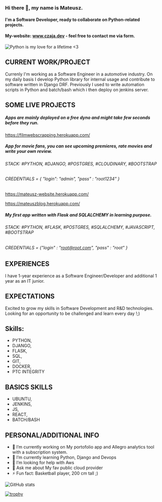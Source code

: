 ### Hi there 👋,  my name is Mateusz.
#### I'm a Software Developer, ready to collaborate on Python-related projects.
#### My-website: www.czaja.dev - feel free to contact me via form.
![Python is my love for a lifetime <3](https://i.ibb.co/GQFKs58/Blue-Modern-Corporate-Computer-and-Technology-Linkedin-Banner-5.png)


## CURRENT WORK/PROJECT
Currenly I'm working as a Software Engineer in a automotive industry. On my daily basis I develop Python library for internal usage and contribute to software written in Django DRF. Previously I used to write automation scripts in Python and batch/bash which i then deploy on jenkins server.


## SOME LIVE PROJECTS
##### Apps are mainly deployed on a free dyno and might take few seconds before they run.

https://filmwebscrapping.herokuapp.com/
##### App for movie fans, you can see upcoming premieres, rate movies and write your own review.
###### STACK: #PYTHON, #DJANGO, #POSTGRES, #CLOUDINARY, #BOOTSTRAP
###### CREDENTIALS = { "login": "admin", "pass" : "root1234" }

https://mateusz-website.herokuapp.com/

https://mateuszblog.herokuapp.com/
##### My first app written with Flask and SQLALCHEMY in learning purpose.
###### STACK: #PYTHON, #FLASK, #POSTGRES, #SQLALCHEMY, #JAVASCRIPT, #BOOTSTRAP
###### CREDENTIALS = {"login" : "root@root.com", "pass" : "root" }


## EXPERIENCES
I have 1-year experience as a Software Engineer/Developer and additional 1 year as an IT junior.


## EXPECTATIONS
Excited to grow my skills in Software Development and R&D technologies.
Looking for an opportunity to be challenged and learn every day !;)


## Skills: 
- PYTHON, 
- DJANGO,
- FLASK, 
- SQL, 
- GIT,
- DOCKER,
- PTC INTEGRITY

## BASICS SKILLS
- UBUNTU, 
- JENKINS,
- JS, 
- REACT, 
- BATCH/BASH

## PERSONAL/ADDITIONAL INFO
- 🔭 I’m currently working on My portofolio app and Allegro analytics tool with a subscription system.
- 🌱 I’m currently learning Python, Django and Devops 
- 🤔 I’m looking for help with Aws 
- 💬 Ask me about My fav public cloud provider
- ⚡ Fun fact: Basketball player, 200 cm tall ;)  


![GitHub stats](https://github-readme-stats.vercel.app/api?username=mateuszone&show_icons=true)  

[![trophy](https://github-profile-trophy.vercel.app/?username=mateuszone)](https://github.com/ryo-ma/github-profile-trophy)



